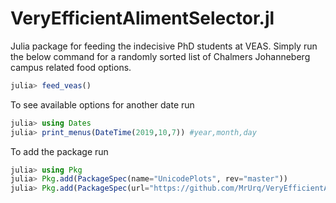 # VeryEfficientAlimentSelector.jl
Julia package for feeding the indecisive PhD students at VEAS.
Simply run the below command for a randomly sorted list of Chalmers Johanneberg 
campus related food options.  

```julia
julia> feed_veas()
```

To see available options for another date run
```julia
julia> using Dates
julia> print_menus(DateTime(2019,10,7)) #year,month,day
```


To add the package run 
```julia
julia> using Pkg
julia> Pkg.add(PackageSpec(name="UnicodePlots", rev="master"))
julia> Pkg.add(PackageSpec(url="https://github.com/MrUrq/VeryEfficientAlimentSelector.jl.git"))
```